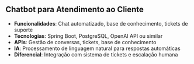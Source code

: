 ## Chatbot para Atendimento ao Cliente
- **Funcionalidades**: Chat automatizado, base de conhecimento, tickets de suporte
- **Tecnologias**: Spring Boot, PostgreSQL, OpenAI API ou similar
- **APIs**: Gestão de conversas, tickets, base de conhecimento
- **IA**: Processamento de linguagem natural para respostas automáticas
- **Diferencial**: Integração com sistema de tickets e escalação humana
